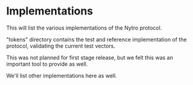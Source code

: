 # Implementations

This will list the various implementations of the Nytro protocol.

"tokens" directory contains the test and reference implementation of the protocol, validating the current test vectors.

This was not planned for first stage release, but we felt this was an important tool to provide as well.
 
We'll list other implementations here as well.
